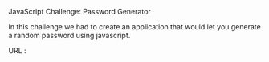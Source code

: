 JavaScript Challenge: Password Generator

In this challenge we had to create an application that would let you generate a random password using javascript.

URL : 
